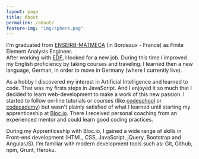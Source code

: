 ```yaml
---
layout: page
title: About
permalink: /about/
feature-img: "img/sphere.png"
---
```


I'm graduated from [ENSEIRB-MATMECA](http://www.enseirb-matmeca.fr/en) (in Bordeaux - France) as Finite Element Analysis Engineer.  
After working with [EDF](https://www.edf.fr/en/the-edf-group), I looked for a new job.
During this time I improved my English proficiency by taking courses and traveling. I learned then a new language, German, in order to move in Germany (where I currently live).  

As a hobby I discovered my interest in Artificial Intelligence and learned to code. That was my firsts steps in JavaScript.
And I enjoyed it so much that I decided to learn web-development to make a work of this new passion.
I started to follow on-line tutorials or courses (like [codeschool](https://www.codeschool.com/) or [codecademy](https://www.codecademy.com/))
but wasn't plainly satisfied of what I learned until starting my apprenticeship at [Bloc.io](https://www.bloc.io/).
There I received personal coaching from an experienced mentor and could learn good coding practices.

During my Apprenticeship with Bloc.io, I gained a wide range of skills in Front-end development (HTML, CSS, JavaScript, jQuery, Bootstrap and AngularJS).
I’m familiar with modern development tools such as: Git, Github, npm, Grunt, Heroku.
